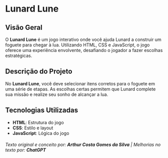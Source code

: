 # Lunard Lune

## Visão Geral

O **Lunard Lune** é um jogo interativo onde você ajuda Lunard a construir um foguete para chegar à lua. Utilizando HTML, CSS e JavaScript, o jogo oferece uma experiência envolvente, desafiando o jogador a fazer escolhas estratégicas.

## Descrição do Projeto

No **Lunard Lune**, você deve selecionar itens corretos para o foguete em uma série de etapas. As escolhas certas permitem que Lunard complete sua missão e realize seu sonho de alcançar a lua.

## Tecnologias Utilizadas

- **HTML**: Estrutura do jogo
- **CSS**: Estilo e layout
- **JavaScript**: Lógica do jogo

###### Texto original e conceito por: **Arthur Costa Gomes da Silva** | Melhorias no texto por: **ChatGPT**
